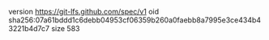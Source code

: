 version https://git-lfs.github.com/spec/v1
oid sha256:07a61bddd1c6debb04953cf06359b260a0faebb8a7995e3ce434b43221b4d7c7
size 583
